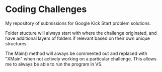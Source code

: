 # Coding Challenges
 My repository of submissions for Google Kick Start problem solutions.
 
 Folder stucture will always start with where the challenge originated, and have additional layers of folders if relevant based on their own unique structures.

 The Main() method will always be commented out and replaced with "XMain" when not actively working on a particular challenge. This allows me to always be able to run the program in VS.
